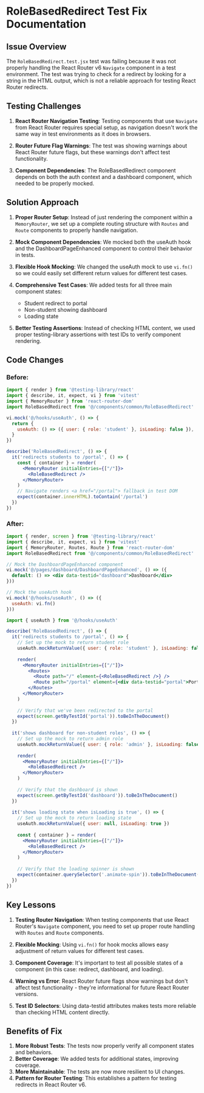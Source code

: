 # RoleBasedRedirect Test Fix Documentation

## Issue Overview

The `RoleBasedRedirect.test.jsx` test was failing because it was not properly handling the React Router v6 `Navigate` component in a test environment. The test was trying to check for a redirect by looking for a string in the HTML output, which is not a reliable approach for testing React Router redirects.

## Testing Challenges

1. **React Router Navigation Testing**: Testing components that use `Navigate` from React Router requires special setup, as navigation doesn't work the same way in test environments as it does in browsers.

2. **Router Future Flag Warnings**: The test was showing warnings about React Router future flags, but these warnings don't affect test functionality.

3. **Component Dependencies**: The RoleBasedRedirect component depends on both the auth context and a dashboard component, which needed to be properly mocked.

## Solution Approach

1. **Proper Router Setup**: Instead of just rendering the component within a `MemoryRouter`, we set up a complete routing structure with `Routes` and `Route` components to properly handle navigation.

2. **Mock Component Dependencies**: We mocked both the useAuth hook and the DashboardPageEnhanced component to control their behavior in tests.

3. **Flexible Hook Mocking**: We changed the useAuth mock to use `vi.fn()` so we could easily set different return values for different test cases.

4. **Comprehensive Test Cases**: We added tests for all three main component states:
   - Student redirect to portal
   - Non-student showing dashboard
   - Loading state

5. **Better Testing Assertions**: Instead of checking HTML content, we used proper testing-library assertions with test IDs to verify component rendering.

## Code Changes

### Before:

```jsx
import { render } from '@testing-library/react'
import { describe, it, expect, vi } from 'vitest'
import { MemoryRouter } from 'react-router-dom'
import RoleBasedRedirect from '@/components/common/RoleBasedRedirect'

vi.mock('@/hooks/useAuth', () => {
  return {
    useAuth: () => ({ user: { role: 'student' }, isLoading: false }),
  }
})

describe('RoleBasedRedirect', () => {
  it('redirects students to /portal', () => {
    const { container } = render(
      <MemoryRouter initialEntries={["/"]}>
        <RoleBasedRedirect />
      </MemoryRouter>
    )
    // Navigate renders <a href="/portal"> fallback in test DOM
    expect(container.innerHTML).toContain('/portal')
  })
})
```

### After:

```jsx
import { render, screen } from '@testing-library/react'
import { describe, it, expect, vi } from 'vitest'
import { MemoryRouter, Routes, Route } from 'react-router-dom'
import RoleBasedRedirect from '@/components/common/RoleBasedRedirect'

// Mock the DashboardPageEnhanced component
vi.mock('@/pages/dashboard/DashboardPageEnhanced', () => ({
  default: () => <div data-testid="dashboard">Dashboard</div>
}))

// Mock the useAuth hook
vi.mock('@/hooks/useAuth', () => ({
  useAuth: vi.fn()
}))

import { useAuth } from '@/hooks/useAuth'

describe('RoleBasedRedirect', () => {
  it('redirects students to /portal', () => {
    // Set up the mock to return student role
    useAuth.mockReturnValue({ user: { role: 'student' }, isLoading: false })
    
    render(
      <MemoryRouter initialEntries={["/"]}>
        <Routes>
          <Route path="/" element={<RoleBasedRedirect />} />
          <Route path="/portal" element={<div data-testid="portal">Portal</div>} />
        </Routes>
      </MemoryRouter>
    )
    
    // Verify that we've been redirected to the portal
    expect(screen.getByTestId('portal')).toBeInTheDocument()
  })
  
  it('shows dashboard for non-student roles', () => {
    // Set up the mock to return admin role
    useAuth.mockReturnValue({ user: { role: 'admin' }, isLoading: false })
    
    render(
      <MemoryRouter initialEntries={["/"]}>
        <RoleBasedRedirect />
      </MemoryRouter>
    )
    
    // Verify that the dashboard is shown
    expect(screen.getByTestId('dashboard')).toBeInTheDocument()
  })
  
  it('shows loading state when isLoading is true', () => {
    // Set up the mock to return loading state
    useAuth.mockReturnValue({ user: null, isLoading: true })
    
    const { container } = render(
      <MemoryRouter initialEntries={["/"]}>
        <RoleBasedRedirect />
      </MemoryRouter>
    )
    
    // Verify that the loading spinner is shown
    expect(container.querySelector('.animate-spin')).toBeInTheDocument()
  })
})
```

## Key Lessons

1. **Testing Router Navigation**: When testing components that use React Router's `Navigate` component, you need to set up proper route handling with `Routes` and `Route` components.

2. **Flexible Mocking**: Using `vi.fn()` for hook mocks allows easy adjustment of return values for different test cases.

3. **Component Coverage**: It's important to test all possible states of a component (in this case: redirect, dashboard, and loading).

4. **Warning vs Error**: React Router future flags show warnings but don't affect test functionality - they're informational for future React Router versions.

5. **Test ID Selectors**: Using data-testid attributes makes tests more reliable than checking HTML content directly.

## Benefits of Fix

1. **More Robust Tests**: The tests now properly verify all component states and behaviors.
2. **Better Coverage**: We added tests for additional states, improving coverage.
3. **More Maintainable**: The tests are now more resilient to UI changes.
4. **Pattern for Router Testing**: This establishes a pattern for testing redirects in React Router v6.